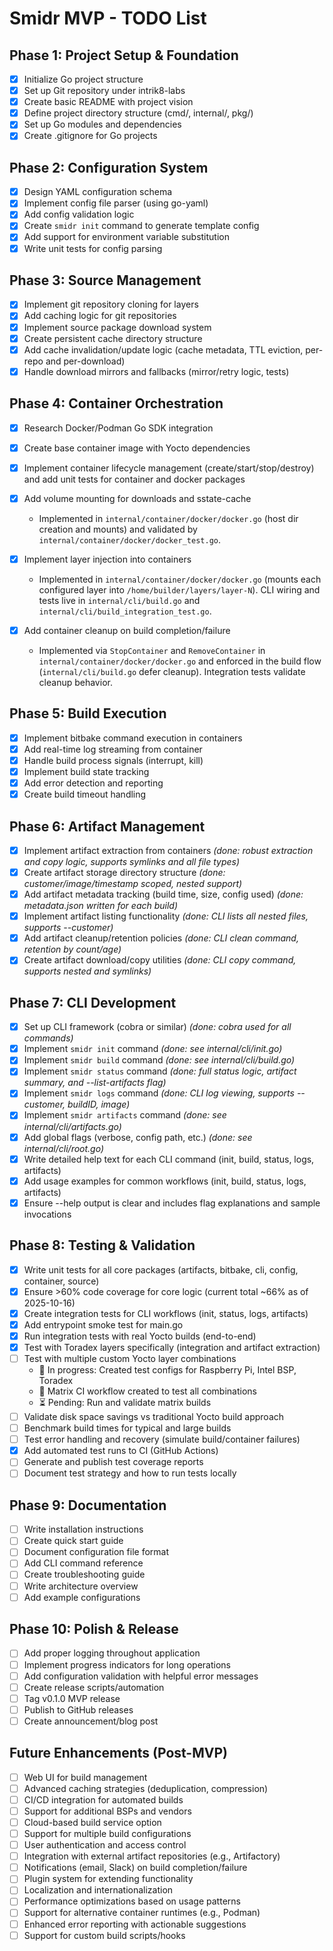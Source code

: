 # Smidr MVP - TODO List

## Phase 1: Project Setup & Foundation

- [X] Initialize Go project structure
- [X] Set up Git repository under intrik8-labs
- [X] Create basic README with project vision
- [X] Define project directory structure (cmd/, internal/, pkg/)
- [X] Set up Go modules and dependencies
- [X] Create .gitignore for Go projects

## Phase 2: Configuration System

- [X] Design YAML configuration schema
- [X] Implement config file parser (using go-yaml)
- [X] Add config validation logic
- [X] Create `smidr init` command to generate template config
- [X] Add support for environment variable substitution
- [X] Write unit tests for config parsing

## Phase 3: Source Management

- [X] Implement git repository cloning for layers
- [X] Add caching logic for git repositories
- [X] Implement source package download system
- [X] Create persistent cache directory structure
- [X] Add cache invalidation/update logic (cache metadata, TTL eviction, per-repo and per-download)
- [X] Handle download mirrors and fallbacks (mirror/retry logic, tests)

## Phase 4: Container Orchestration

- [X] Research Docker/Podman Go SDK integration

- [X] Create base container image with Yocto dependencies

- [X] Implement container lifecycle management (create/start/stop/destroy) and add unit tests for container and docker packages

- [X] Add volume mounting for downloads and sstate-cache
  - Implemented in `internal/container/docker/docker.go` (host dir creation and mounts) and validated by `internal/container/docker/docker_test.go`.

- [X] Implement layer injection into containers
  - Implemented in `internal/container/docker/docker.go` (mounts each configured layer into `/home/builder/layers/layer-N`). CLI wiring and tests live in `internal/cli/build.go` and `internal/cli/build_integration_test.go`.

- [X] Add container cleanup on build completion/failure
  - Implemented via `StopContainer` and `RemoveContainer` in `internal/container/docker/docker.go` and enforced in the build flow (`internal/cli/build.go` defer cleanup). Integration tests validate cleanup behavior.

## Phase 5: Build Execution

- [X] Implement bitbake command execution in containers
- [X] Add real-time log streaming from container
- [X] Handle build process signals (interrupt, kill)
- [X] Implement build state tracking
- [X] Add error detection and reporting
- [X] Create build timeout handling

## Phase 6: Artifact Management

- [x] Implement artifact extraction from containers *(done: robust extraction and copy logic, supports symlinks and all file types)*
- [x] Create artifact storage directory structure *(done: customer/image/timestamp scoped, nested support)*
- [x] Add artifact metadata tracking (build time, size, config used) *(done: metadata.json written for each build)*
- [x] Implement artifact listing functionality *(done: CLI lists all nested files, supports --customer)*
- [x] Add artifact cleanup/retention policies *(done: CLI clean command, retention by count/age)*
- [x] Create artifact download/copy utilities *(done: CLI copy command, supports nested and symlinks)*

## Phase 7: CLI Development

- [x] Set up CLI framework (cobra or similar) *(done: cobra used for all commands)*
- [x] Implement `smidr init` command *(done: see internal/cli/init.go)*
- [x] Implement `smidr build` command *(done: see internal/cli/build.go)*
- [x] Implement `smidr status` command *(done: full status logic, artifact summary, and --list-artifacts flag)*
- [x] Implement `smidr logs` command *(done: CLI log viewing, supports --customer, buildID, image)*
- [x] Implement `smidr artifacts` command *(done: see internal/cli/artifacts.go)*
- [x] Add global flags (verbose, config path, etc.) *(done: see internal/cli/root.go)*
- [X] Write detailed help text for each CLI command (init, build, status, logs, artifacts)
- [X] Add usage examples for common workflows (init, build, status, logs, artifacts)
- [X] Ensure --help output is clear and includes flag explanations and sample invocations

## Phase 8: Testing & Validation

- [x] Write unit tests for all core packages (artifacts, bitbake, cli, config, container, source)
- [x] Ensure >60% code coverage for core logic (current total ~66% as of 2025-10-16)
- [x] Create integration tests for CLI workflows (init, status, logs, artifacts)
- [x] Add entrypoint smoke test for main.go
- [X] Run integration tests with real Yocto builds (end-to-end)
- [X] Test with Toradex layers specifically (integration and artifact extraction)
- [ ] Test with multiple custom Yocto layer combinations
  - 🚧 In progress: Created test configs for Raspberry Pi, Intel BSP, Toradex
  - 🚧 Matrix CI workflow created to test all combinations
  - ⏳ Pending: Run and validate matrix builds
- [ ] Validate disk space savings vs traditional Yocto build approach
- [ ] Benchmark build times for typical and large builds
- [ ] Test error handling and recovery (simulate build/container failures)
- [X] Add automated test runs to CI (GitHub Actions)
- [ ] Generate and publish test coverage reports
- [ ] Document test strategy and how to run tests locally

## Phase 9: Documentation

- [ ] Write installation instructions
- [ ] Create quick start guide
- [ ] Document configuration file format
- [ ] Add CLI command reference
- [ ] Create troubleshooting guide
- [ ] Write architecture overview
- [ ] Add example configurations

## Phase 10: Polish & Release

- [ ] Add proper logging throughout application
- [ ] Implement progress indicators for long operations
- [ ] Add configuration validation with helpful error messages
- [ ] Create release scripts/automation
- [ ] Tag v0.1.0 MVP release
- [ ] Publish to GitHub releases
- [ ] Create announcement/blog post

## Future Enhancements (Post-MVP)

- [ ] Web UI for build management
- [ ] Advanced caching strategies (deduplication, compression)
- [ ] CI/CD integration for automated builds
- [ ] Support for additional BSPs and vendors
- [ ] Cloud-based build service option
- [ ] Support for multiple build configurations
- [ ] User authentication and access control
- [ ] Integration with external artifact repositories (e.g., Artifactory)
- [ ] Notifications (email, Slack) on build completion/failure
- [ ] Plugin system for extending functionality
- [ ] Localization and internationalization
- [ ] Performance optimizations based on usage patterns
- [ ] Support for alternative container runtimes (e.g., Podman)
- [ ] Enhanced error reporting with actionable suggestions
- [ ] Support for custom build scripts/hooks
